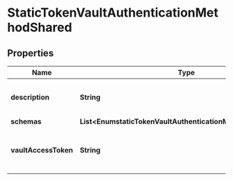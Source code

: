 

# StaticTokenVaultAuthenticationMethodShared


## Properties

| Name | Type | Description | Notes |
|------------ | ------------- | ------------- | -------------|
|**description** | **String** | A description for this Vault Authentication Method |  [optional] |
|**schemas** | **List&lt;EnumstaticTokenVaultAuthenticationMethodSchemaUrn&gt;** |  |  |
|**vaultAccessToken** | **String** | The static token used to authenticate to the Vault server. |  |



